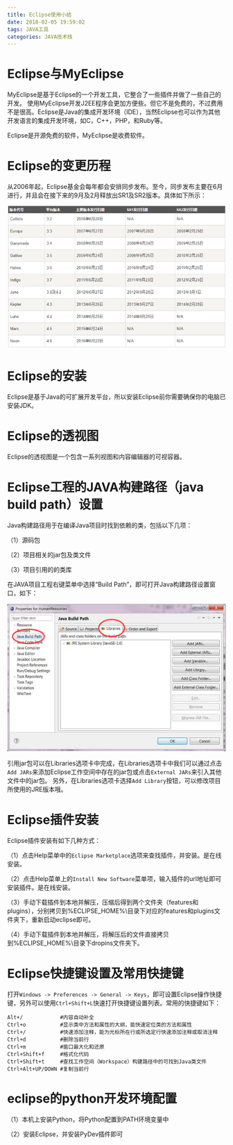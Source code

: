 ```yaml
---
title: Eclipse使用小结
date: 2018-02-05 19:59:02
tags: JAVA工具
categories: JAVA技术栈
---
```


# Eclipse与MyEclipse

MyEclipse是基于Eclipse的一个开发工具，它整合了一些插件并做了一些自己的开发。 使用MyEclipse开发J2EE程序会更加方便些。但它不是免费的，不过费用不是很高。Eclipse是Java的集成开发环境（IDE），当然Eclipse也可以作为其他开发语言的集成开发环境，如C，C++，PHP，和Ruby等。

Eclipse是开源免费的软件，MyEclipse是收费软件。

# Eclipse的变更历程

从2006年起，Eclipse基金会每年都会安排同步发布。至今，同步发布主要在6月进行，并且会在接下来的9月及2月释放出SR1及SR2版本。具体如下所示：

![](/images/eclipse_1_1.png)

# Eclipse的安装

Eclipse是基于Java的可扩展开发平台，所以安装Eclipse前你需要确保你的电脑已安装JDK。

# Eclipse的透视图

Eclipse的透视图是一个包含一系列视图和内容编辑器的可视容器。

# Eclipse工程的JAVA构建路径（java build path）设置

Java构建路径用于在编译Java项目时找到依赖的类，包括以下几项：

（1）源码包

（2）项目相关的jar包及类文件

（3）项目引用的的类库

在JAVA项目工程右键菜单中选择“Build Path”，即可打开Java构建路径设置窗口，如下：

![](/images/eclipse_1_2.png)

引用jar包可以在Libraries选项卡中完成，在Libraries选项卡中我们可以通过点击`Add JARs`来添加Eclipse工作空间中存在的jar包或点击`External JARs`来引入其他文件中的jar包。
另外，在Libraries选项卡选择`Add Library`按钮，可以修改项目所使用的JRE版本哦。

# Eclipse插件安装

Eclipse插件安装有如下几种方式：

（1）点击Help菜单中的`Eclipse Marketplace`选项来查找插件，并安装。是在线安装。

（2）点击Help菜单上的`Install New Software`菜单项，输入插件的url地址即可安装插件。是在线安装。

（3）手动下载插件到本地并解压，压缩后得到两个文件夹（features和plugins），分别拷贝到%ECLIPSE_HOME%\目录下对应的features和plugins文件夹下，重新启动eclipse即可。

（4）手动下载插件到本地并解压，将解压后的文件直接拷贝到%ECLIPSE_HOME%\目录下dropins文件夹下。

# Eclipse快捷键设置及常用快捷键

打开`Windows -> Preferences -> General -> Keys`，即可设置Eclipse操作快捷键，另外可以使用`Ctrl+Shift+L`快速打开快捷键设置列表。常用的快捷键如下：

	Alt+/            #内容自动补全
	Ctrl+o           #显示类中方法和属性的大纲，能快速定位类的方法和属性
	Ctrl+/           #快速添加注释，能为光标所在行或所选定行快速添加注释或取消注释
	Ctrl+d           #删除当前行
	Ctrl+m           #窗口最大化和还原
	Ctrl+Shift+f     #格式化代码
	Ctrl+Shift+t     #查找工作空间（Workspace）构建路径中的可找到Java类文件
	Ctrl+Alt+UP/DOWN #复制当前行

# eclipse的python开发环境配置

（1）本机上安装Python，将Python配置到PATH环境变量中

（2）安装Eclipse，并安装PyDev插件即可

